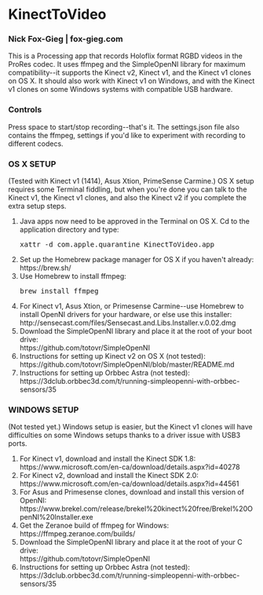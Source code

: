 # KinectToVideo
### Nick Fox-Gieg | fox-gieg.com
This is a Processing app that records Holoflix format RGBD videos in the ProRes codec. It uses ffmpeg and the SimpleOpenNI library for maximum compatibility--it supports the Kinect v2, Kinect v1, and the Kinect v1 clones on OS X. It should also work with Kinect v1 on Windows, and with the Kinect v1 clones on some Windows systems with compatible USB hardware.

### Controls
Press space to start/stop recording--that's it. The settings.json file also contains the ffmpeg, settings if you'd like to experiment with recording to different codecs.

### OS X SETUP
(Tested with Kinect v1 (1414), Asus Xtion, PrimeSense Carmine.) OS X setup requires some Terminal fiddling, but when you're done you can talk to the Kinect v1, the Kinect v1 clones, and also the Kinect v2 if you complete the extra setup steps.
<ol>
<li>
	Java apps now need to be approved in the Terminal on OS X. Cd to the application directory and type:<br>
<pre>xattr -d com.apple.quarantine KinectToVideo.app</pre>
</li>
<li>
	Set up the Homebrew package manager for OS X if you haven't already:<br>
	https://brew.sh/
</li>

<li>
	Use Homebrew to install ffmpeg:<br>
<pre>brew install ffmpeg</pre>
</li>

<li>
	For Kinect v1, Asus Xtion, or Primesense Carmine--use Homebrew to install OpenNI drivers for your hardware, or else use this installer:<br>
	http://sensecast.com/files/Sensecast.and.Libs.Installer.v.0.02.dmg
</li>

<li>
	Download the SimpleOpenNI library and place it at the root of your boot drive:<br>
	https://github.com/totovr/SimpleOpenNI
</li>

<li>
	Instructions for setting up Kinect v2 on OS X (not tested):<br>
	https://github.com/totovr/SimpleOpenNI/blob/master/README.md
</li>

<li>
	Instructions for setting up Orbbec Astra (not tested):<br>
	https://3dclub.orbbec3d.com/t/running-simpleopenni-with-orbbec-sensors/35
</li>
</ol>

### WINDOWS SETUP
(Not tested yet.) Windows setup is easier, but the Kinect v1 clones will have difficulties on some Windows setups thanks to a driver issue with USB3 ports.
<ol>
<li>
	For Kinect v1, download and install the Kinect SDK 1.8:<br>
	https://www.microsoft.com/en-ca/download/details.aspx?id=40278
</li>
<li>
	For Kinect v2, download and install the Kinect SDK 2.0:<br>
	https://www.microsoft.com/en-ca/download/details.aspx?id=44561
</li>
<li>
	For Asus and Primesense clones, download and install this version of OpenNI:<br>
	https://www.brekel.com/release/brekel%20kinect%20free/Brekel%20OpenNI%20Installer.exe
</li>
<li>
	Get the Zeranoe build of ffmpeg for Windows:<br>
	https://ffmpeg.zeranoe.com/builds/
</li>
<li>
	Download the SimpleOpenNI library and place it at the root of your C drive:<br>
	https://github.com/totovr/SimpleOpenNI
</li>
<li>
	Instructions for setting up Orbbec Astra (not tested):<br>
	https://3dclub.orbbec3d.com/t/running-simpleopenni-with-orbbec-sensors/35
</li>
</ol>
